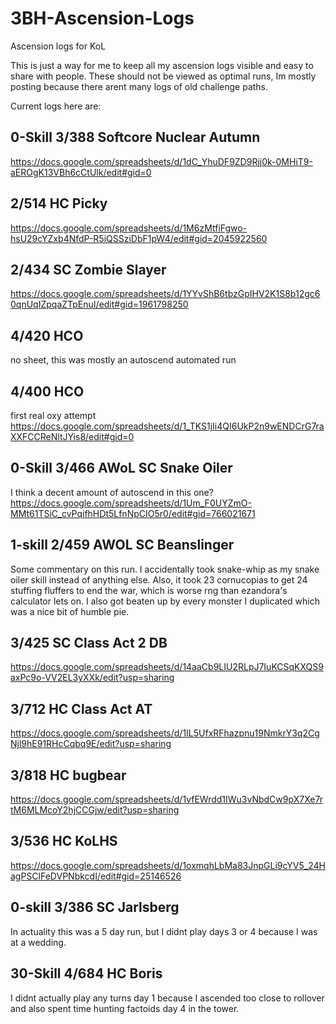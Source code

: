 # 3BH-Ascension-Logs
Ascension logs for KoL

This is just a way for me to keep all my ascension logs visible and easy to share with people. These should not be viewed as optimal runs, Im mostly posting because there arent many logs of old challenge paths.

Current logs here are: 

## 0-Skill 3/388 Softcore Nuclear Autumn
https://docs.google.com/spreadsheets/d/1dC_YhuDF9ZD9Rjj0k-0MHiT9-aEROgK13VBh6cCtUlk/edit#gid=0

## 2/514 HC Picky
https://docs.google.com/spreadsheets/d/1M6zMtfiFgwo-hsU29cYZxb4NfdP-R5iQSSziDbF1pW4/edit#gid=2045922560

## 2/434 SC Zombie Slayer
https://docs.google.com/spreadsheets/d/1YYvShB6tbzGpIHV2K1S8b12gc60qnUqIZpqaZTpEnuI/edit#gid=1961798250

## 4/420 HCO
no sheet, this was mostly an autoscend automated run

## 4/400 HCO
first real oxy attempt
https://docs.google.com/spreadsheets/d/1_TKS1jIi4QI6UkP2n9wENDCrG7raXXFCCReNltJYis8/edit#gid=0

## 0-Skill 3/466 AWoL SC Snake Oiler
I think a decent amount of autoscend in this one?
https://docs.google.com/spreadsheets/d/1Um_F0UYZmO-MMt61TSiC_cvPqifhHDt5LfnNpCIO5r0/edit#gid=766021671

## 1-skill 2/459 AWOL SC Beanslinger
Some commentary on this run. I accidentally took snake-whip as my snake oiler skill instead of anything else. Also, it took 23 cornucopias to get 24 stuffing fluffers to end the war, which is worse rng than ezandora's calculator lets on. I also got beaten up by every monster I duplicated which was a nice bit of humble pie.

## 3/425 SC Class Act 2 DB
https://docs.google.com/spreadsheets/d/14aaCb9LIU2RLpJ7IuKCSqKXQS9axPc9o-VV2EL3yXXk/edit?usp=sharing

## 3/712 HC Class Act AT
https://docs.google.com/spreadsheets/d/1IL5UfxRFhazpnu19NmkrY3q2CgNjl9hE91RHcCqbq9E/edit?usp=sharing

## 3/818 HC bugbear
https://docs.google.com/spreadsheets/d/1vfEWrdd1IWu3vNbdCw9pX7Xe7rtM6MLMcoY2hjCCGjw/edit?usp=sharing

## 3/536 HC KoLHS
https://docs.google.com/spreadsheets/d/1oxmqhLbMa83JnpGLi9cYV5_24HagPSClFeDVPNbkcdI/edit#gid=25146526

## 0-skill 3/386 SC Jarlsberg
In actuality this was a 5 day run, but I didnt play days 3 or 4 because I was at a wedding.

## 30-Skill 4/684 HC Boris
I didnt actually play any turns day 1 because I ascended too close to rollover and also spent time hunting factoids day 4 in the tower.
